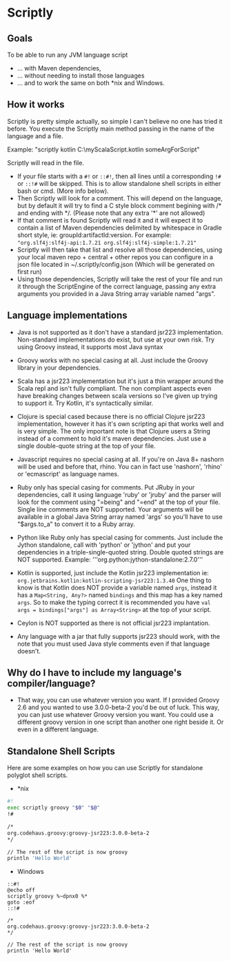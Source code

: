 # Scriptly

## Goals

To be able to run any JVM language script 
* ... with Maven dependencies,
* ... without needing to install those languages
* ... and to work the same on both *nix and Windows. 


## How it works
Scriptly is pretty simple actually, so simple I can't believe no one has tried it before. 
You execute the Scriptly main method passing in the name of the language and a file. 

Example: "scriptly kotlin C:\myScalaScript.kotlin someArgForScript"

Scriptly will read in the file. 


* If your file starts with a `#!` or `::#!`, then all lines until a corresponding `!#` or `::!#`  will be skipped. 
 This is to allow standalone shell scripts in either bash or cmd. (More info below).
* Then Scriptly will look for a comment. This will depend on the language, but by default it will try to find a C 
style block comment begining with /* and ending with */. (Please note that any extra '\*' are not allowed)
* If that comment is found Scriptly will read it and it will expect it to contain a list of Maven dependencies
delimited by whitespace in Gradle short style, ie: groupId:artifactId:version. 
For example: `"org.slf4j:slf4j-api:1.7.21 org.slf4j:slf4j-simple:1.7.21"`
* Scriptly will then take that list and resolve all those dependencies, using your local maven repo + central + 
other repos you can configure in a json file located in ~/.scriptly/config.json (Which will be generated on first run)
* Using those dependencies, Scriptly will take the rest of your file and run it through the ScriptEngine of the correct
language, passing any extra arguments you provided in a Java String array variable named "args". 


## Language implementations

* Java is not supported as it don't have a standard jsr223 implementation. 
 Non-standard implementations do exist, but use at your own risk.
 Try using Groovy instead, it supports most Java syntax
 
* Groovy works with no special casing at all. Just include the Groovy library in your dependencies.
 
* Scala has a jsr223 implementation but it's just a thin wrapper around the Scala repl and isn't 
 fully compliant. The non compliant aspects even have breaking changes between scala versions so I've
 given up trying to support it. Try Kotlin, it's syntactically similar.

* Clojure is special cased because there is no official Clojure jsr223 implementation, however it has it's own
 scripting api that works well and is very simple. The only important note is that Clojure users a String 
 instead of a comment to hold it's maven dependencies. Just use a single double-quote string at the top of your file. 
 
* Javascript requires no special casing at all. If you're on Java 8+ nashorn will be used and before that, rhino. 
You can in fact use 'nashorn', 'rhino' or 'ecmascript' as language names. 

* Ruby only has special casing for comments. Put JRuby in your dependencies, call it using language 'ruby' or 'jruby'
and the parser will look for the comment using "=being" and "=end" at the top of your file. Single line comments are 
NOT supported. Your arguments will be available in a global Java String array named 'args' so you'll have to use "$args.to_a"
to convert it to a Ruby array. 

* Python like Ruby only has special casing for comments. Just include the Jython standalone, call with 'python' or 'jython' and 
put your dependencies in a triple-single-quoted string. Double quoted strings are NOT supported. 
Example: '''org.python:jython-standalone:2.7.0'''

* Kotlin is supported, just include the Kotlin jsr223 implementation ie: `org.jetbrains.kotlin:kotlin-scripting-jsr223:1.3.40`
 One thing to know is that Kotlin does NOT provide a variable named `args`, instead it has a `Map<String, Any?>` named `bindings`
 and this map has a key named `args`. So to make the typing correct it is recommended you have `val args = bindings["args"] as Array<String>`
 at the top of your script.

* Ceylon is NOT supported as there is not official jsr223 implantation. 

* Any language with a jar that fully supports jsr223 should work, with the note that you
 must used Java style comments even if that language doesn't. 




## Why do I have to include my language's compiler/language?

* That way, you can use whatever version you want. If I provided Groovy 2.6 and you wanted to use 3.0.0-beta-2
you'd be out of luck. This way, you can just use whatever Groovy version you want. You could use a different
groovy version in one script than another one right beside it. Or even in a different language. 

## Standalone Shell Scripts

Here are some examples on how you can use Scriptly for standalone polyglot shell scripts. 

* *nix
```bash
#!
exec scriptly groovy "$0" "$@"
!#

/*
org.codehaus.groovy:groovy-jsr223:3.0.0-beta-2
*/

// The rest of the script is now groovy
println 'Hello World'
```

* Windows
```batch 
::#!
@echo off
scriptly groovy %~dpnx0 %*
goto :eof
::!#

/*
org.codehaus.groovy:groovy-jsr223:3.0.0-beta-2
*/

// The rest of the script is now groovy
println 'Hello World'
```
